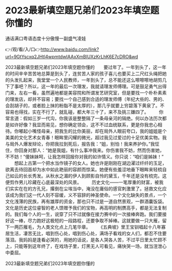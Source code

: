 # 2023最新填空题兄弟们2023年填空题你懂的
通话满口粤语态度十分傲慢一副盛气凌娃

👉/观/看/入/口👉http://www.baidu.com/link?url=9GtYscxq2JHtl4wpmtdwIAAxXmBlUXzKrLhK6E7cDRO&wd

2023最新填空题兄弟们2023年填空题你懂的　　要过年了。一年到头了，这一年的时间辛辛苦苦地总算是到头了，连贫苦人家的孩子喜儿也要买上二尺红头绳把她的头发扎起来，我堂堂一个人民教师，一年到头了，总不能还这么嚓嚓嚓地胡剪几下了事吧？所以，这一年的最后一次理发，我就请理发师傅理。可是鼓足勇气出得门来，左右一看，虽然遍地都是美容院和所谓发艺研究室，但是要找一个朴朴素素的理发店，却并不容易；要找一个自己感到合适的理发师傅（年纪大些的、男的、会刮胡子的，或者脸上抹的粉脂不是太厚的），那几乎就要上穷碧落下黄泉了。不容易也得找，实在不行了，就乱碰，都大年三十了，来不及挑三嫌四了。
　　你常言道：假如三岁一代沟，你我该是整整隔了一条母亲河的隔绝。何以办法历次都是如许好像？我显而易见，想你确定领会，这不不过血统联系，更是你我忠心相待。你嘟起小嘴怪母亲，把我生的比你美丽，却在局外人眼前夸口，我的姐姐是个美美的文化艺术女青春！眼眸里闪耀的微光，超过我见过爱过的十足优美实物。我与局外人爆发辩论，你把我拉到死后，报告我：“姐，别怕！我来养护你。”我怔住，你回身对那人：“她是我姐，有什么事冲我来。你伤害我不妨，然而伤害她，不不妨！”傻妹妹呵，让我怎样回报你对我的如许情义。你只说：“咱们是姊妹！”
　　想起上古第一个把水当作镜子的女人。她也许是刚刚在湖边濯过纤纤的玉足，欲离去待回首却为水中如此艳丽的容颜而惊呆。她便有些羞涩地垂下眼眸来轻梳自己如云的长长秀发。从秋水之湄的伊人到顾影自怜的黛玉，千年还是没有梳完。这便剪作男儿珍藏在心底最深处的风景。
　　历史文化——一笔厚重的财富，被我们实实在在的方孔兄，撂倒在尘埃当中，淹没在庸俗的感官刺激里了。拯救文化应该成为我们这一代人刻不容缓，义不容辞的神圣使命。一个文化缺失的景点，一个文化浅薄的民族，再有雄厚的资金，那也只不过是一道自然景观，一群酒囊饭袋。文化是历史这位睿智的老人馈赠予我们的宝物，再高明的制赝高手，都是无法复制的。我们每个人的一生，说穿了只不过就像在接力赛中的一次接棒奔跑。我们要接好这一棒，尽力跑好这极短的一段路程，还要争取不掉棒。这就要做一只大雁，留下一两匹雁毛，为人类文化点上几笔华章。
　　《五典坡》里王宝钏唱起十八年寡居生活，凄苦无比，唱到伤心处，唱到伤心处，满场子看戏的女人们，都忍不住要落泪。我妈妈是逢看必哭的，用她的话说，是各人哭各人苦，不过平日里太忙顾不上，只能等到这年终了，在戏场子里，灯黑无人可看见，痛快哭一场，就当渲泄心中委屈。

2023最新填空题兄弟们2023年填空题你懂的
